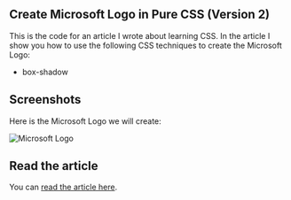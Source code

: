 ## Create Microsoft Logo in Pure CSS (Version 2)

This is the code for an article I wrote about learning CSS. In the article I show you how to use the following CSS techniques to create the Microsoft Logo:

- box-shadow

## Screenshots

Here is the Microsoft Logo we will create:

![Microsoft Logo](https://res.cloudinary.com/ratracegrad/image/upload/v1672329839/Screenshot_2022-12-29_at_11.03.48_AM_ehepan.png)

## Read the article

You can [read the article here](https://www.jenniferbland.com/learn-css-create-the-microsoft-logo-version-2/).
